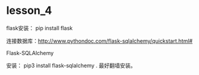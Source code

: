 # lesson_4

flask安装： pip install flask

连接数据库：http://www.pythondoc.com/flask-sqlalchemy/quickstart.html#

Flask-SQLAlchemy

安装： pip3 install flask-sqlalchemy . 最好翻墙安装。

